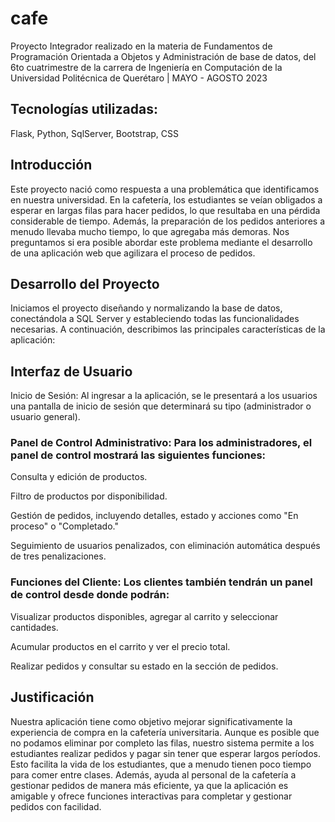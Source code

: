 # cafe
Proyecto Integrador realizado en la materia de Fundamentos de Programación Orientada a Objetos y Administración de base de datos, del 6to cuatrimestre de la carrera de Ingeniería en Computación de la Universidad Politécnica de Querétaro | MAYO - AGOSTO 2023

## Tecnologías utilizadas:

Flask, Python, SqlServer, Bootstrap, CSS

## Introducción

Este proyecto nació como respuesta a una problemática que identificamos en nuestra universidad. En la cafetería, los estudiantes se veían obligados a esperar en largas filas para hacer pedidos, lo que resultaba en una pérdida considerable de tiempo. Además, la preparación de los pedidos anteriores a menudo llevaba mucho tiempo, lo que agregaba más demoras. Nos preguntamos si era posible abordar este problema mediante el desarrollo de una aplicación web que agilizara el proceso de pedidos.

## Desarrollo del Proyecto
Iniciamos el proyecto diseñando y normalizando la base de datos, conectándola a SQL Server y estableciendo todas las funcionalidades necesarias. A continuación, describimos las principales características de la aplicación:

## Interfaz de Usuario
Inicio de Sesión: Al ingresar a la aplicación, se le presentará a los usuarios una pantalla de inicio de sesión que determinará su tipo (administrador o usuario general).

### Panel de Control Administrativo: Para los administradores, el panel de control mostrará las siguientes funciones:

Consulta y edición de productos.

Filtro de productos por disponibilidad.

Gestión de pedidos, incluyendo detalles, estado y acciones como "En proceso" o "Completado."

Seguimiento de usuarios penalizados, con eliminación automática después de tres penalizaciones.

### Funciones del Cliente: Los clientes también tendrán un panel de control desde donde podrán:

Visualizar productos disponibles, agregar al carrito y seleccionar cantidades.

Acumular productos en el carrito y ver el precio total.

Realizar pedidos y consultar su estado en la sección de pedidos.

## Justificación
Nuestra aplicación tiene como objetivo mejorar significativamente la experiencia de compra en la cafetería universitaria. Aunque es posible que no podamos eliminar por completo las filas, nuestro sistema permite a los estudiantes realizar pedidos y pagar sin tener que esperar largos períodos. Esto facilita la vida de los estudiantes, que a menudo tienen poco tiempo para comer entre clases. Además, ayuda al personal de la cafetería a gestionar pedidos de manera más eficiente, ya que la aplicación es amigable y ofrece funciones interactivas para completar y gestionar pedidos con facilidad.
